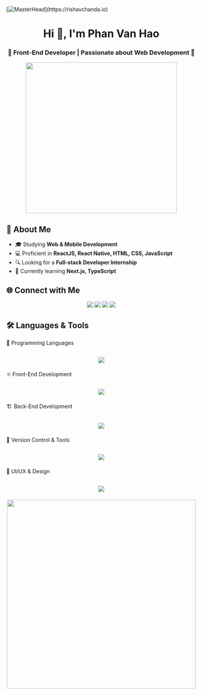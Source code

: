 [![MasterHead](https://1.bp.blogspot.com/-7A4WynwLsM...)](https://rishavchanda.io)
<h1 align="center">Hi 👋, I'm Phan Van Hao</h1>
<h3 align="center">🌟 Front-End Developer | Passionate about Web Development 🌟</h3>

<p align="center">
  <img src="https://camo.githubusercontent.com/4d9f5ecceb711eec6e2018f38a5677dc657c9738d4a65ba3b928c41c0a45b439/68747470733a2f2f6d69726f2e6d656469756d2e636f6d2f6d61782f313336302f302a37513379765349765f7430696f4a2d5a2e676966" width="400">
</p>

## 🚀 **About Me**
- 🎓 Studying **Web & Mobile Development**  
- 💻 Proficient in **ReactJS, React Native, HTML, CSS, JavaScript**  
- 🔍 Looking for a **Full-stack Developer Internship**  
- 🌱 Currently learning **Next.js, TypeScript**  

## 🌐 **Connect with Me**
<p align="center">
<a href="mailto:hphann.205@gmail.com"><img src="https://img.shields.io/badge/Gmail-D14836?style=for-the-badge&logo=gmail&logoColor=white"></a>  
<a href="https://fb.com/ericphannn"><img src="https://img.shields.io/badge/Facebook-1877F2?style=for-the-badge&logo=facebook&logoColor=white"></a>  
<a href="https://www.instagram.com/h.phann___/"><img src="https://img.shields.io/badge/Instagram-E4405F?style=for-the-badge&logo=instagram&logoColor=white"></a>  
<a href="https://www.behance.net/haophan_editor"><img src="https://img.shields.io/badge/Behance-1769FF?style=for-the-badge&logo=behance&logoColor=white"></a>  
</p>

## 🛠️ **Languages & Tools**
📌 Programming Languages
## <p align="center"> <img src="https://skillicons.dev/icons?i=html,css,js,ts,java" /> </p>
⚛️ Front-End Development
## <p align="center"> <img src="https://skillicons.dev/icons?i=react,nextjs,redux,tailwind,sass,materialui,bootstrap" /> </p>
🏗️ Back-End Development
## <p align="center"> <img src="https://skillicons.dev/icons?i=nodejs,nestjs,express,mysql,firebase,mongodb" /> </p>
🔧 Version Control & Tools
## <p align="center"> <img src="https://skillicons.dev/icons?i=git,github,gitlab,vite,visualstudio,vercel" /> </p>
🎨 UI/UX & Design
## <p align="center"> <img src="https://skillicons.dev/icons?i=figma,behance,photoshop" /> </p>

<p align="center">
  <img src="https://media.giphy.com/media/ZVik7pBtu9dNS/giphy.gif" width="500">
</p>
